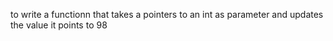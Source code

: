 to write a functionn that takes a pointers to an int as parameter and updates the value it points to 98
